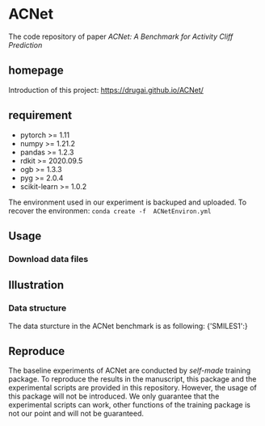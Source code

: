 # ACNet

The code repository of paper *ACNet: A Benchmark for Activity Cliff Prediction*


## homepage
Introduction of this project: https://drugai.github.io/ACNet/


## requirement
- pytorch >= 1.11
- numpy >= 1.21.2
- pandas >= 1.2.3
- rdkit >= 2020.09.5
- ogb >= 1.3.3
- pyg >= 2.0.4
- scikit-learn >= 1.0.2

The environment used in our experiment is backuped and uploaded. 
To recover the environmen:
`conda create -f  ACNetEnviron.yml`

## Usage
### Download data files




## Illustration

### Data structure
The data sturcture in the ACNet benchmark is as following:
{'SMILES1':}


## Reproduce

The baseline experiments of ACNet are conducted by *self-made* training package.
To reproduce the results in the manuscript, this package and the experimental scripts are provided in this repository.
However, the usage of this package will not be introduced.
We only guarantee that the experimental scripts can work, other functions of the training package is not our point and will not be guaranteed.

